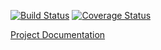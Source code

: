 [![Build Status](https://travis-ci.org/Genide/FileScanner.svg?branch=master)](https://travis-ci.org/Genide/FileScanner) [![Coverage Status](https://coveralls.io/repos/github/Genide/FileScanner/badge.svg?branch=master)](https://coveralls.io/github/Genide/FileScanner?branch=master)

[Project Documentation](https://genide.github.io/FileScanner/index.html)
